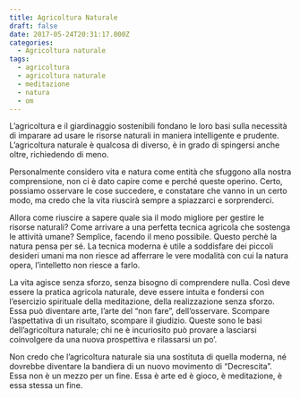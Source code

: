 ```yaml
---
title: Agricoltura Naturale
draft: false
date: 2017-05-24T20:31:17.000Z
categories:
  - Agricoltura naturale
tags:
  - agricoltura
  - agricoltura naturale
  - meditazione
  - natura
  - om
---
```




L&#8217;agricoltura e il giardinaggio sostenibili fondano le loro basi sulla necessità di imparare ad usare le risorse naturali in maniera intelligente e prudente. L&#8217;agricoltura naturale è qualcosa di diverso, è in grado di spingersi anche oltre, richiedendo di meno.

Personalmente considero vita e natura come entità che sfuggono alla nostra comprensione, non ci è dato capire come e perché queste operino. Certo, possiamo osservare le cose succedere, e constatare che vanno in un certo modo, ma credo che la vita riuscirà sempre a spiazzarci e sorprenderci.

Allora come riuscire a sapere quale sia il modo migliore per gestire le risorse naturali? Come arrivare a una perfetta tecnica agricola che sostenga le attività umane? Semplice, facendo il meno possibile. Questo perchè la natura pensa per sé. La tecnica moderna è utile a soddisfare dei piccoli desideri umani ma non riesce ad afferrare le vere modalità con cui la natura opera, l&#8217;intelletto non riesce a farlo.

La vita agisce senza sforzo, senza bisogno di comprendere nulla. Così deve essere la pratica agricola naturale, deve essere intuita e fondersi con l&#8217;esercizio spirituale della meditazione, della realizzazione senza sforzo. Essa può diventare arte, l&#8217;arte del &#8220;non fare&#8221;, dell&#8217;osservare. Scompare l&#8217;aspettativa di un risultato, scompare il giudizio. Queste sono le basi dell&#8217;agricoltura naturale; chi ne è incuriosito può provare a lasciarsi coinvolgere da una nuova prospettiva e rilassarsi un po&#8217;.

Non credo che l&#8217;agricoltura naturale sia una sostituta di quella moderna, né dovrebbe diventare la bandiera di un nuovo movimento di &#8220;Decrescita&#8221;. Essa non è un mezzo per un fine. Essa è arte ed è gioco, è meditazione, è essa stessa un fine.
